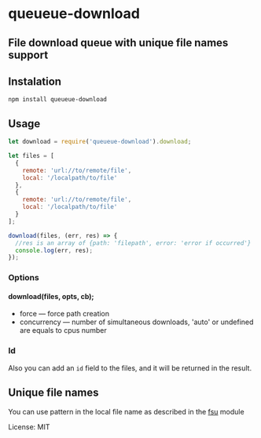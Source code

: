 # queueue-download
## File download queue with unique file names support

## Instalation

`npm install queueue-download`

## Usage
```js
let download = require('queueue-download').download;

let files = [
  {
    remote: 'url://to/remote/file',
    local: '/localpath/to/file'
  },
  {
    remote: 'url://to/remote/file',
    local: '/localpath/to/file'
  }
];

download(files, (err, res) => {
  //res is an array of {path: 'filepath', error: 'error if occurred'}
  console.log(err, res);
});
```

### Options
#### download(files, opts, cb);

* force — force path creation
* concurrency — number of simultaneous downloads, 'auto' or undefined are equals to cpus number

### Id
Also you can add an `id` field to the files, and it will be returned in the result.

## Unique file names

You can use pattern in the local file name as described in the [fsu](https://github.com/velocityzen/fsu) module

License: MIT
